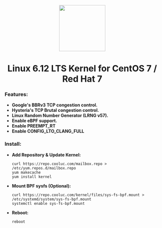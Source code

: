 <div align="center">
<img src="https://github-production-user-asset-6210df.s3.amazonaws.com/16485166/263130623-3f9e5945-cc0c-44b9-b6fc-f9de2b8b9ce6.png" height="150.0px"/>
<h1 align="center">Linux 6.12 LTS Kernel for CentOS 7 / Red Hat 7</h1>
</div>

### Features:
- **Google's BBRv3 TCP congestion control.**
- **Hysteria's TCP Brutal congestion control.**
- **Linux Random Number Generator (LRNG v57).**
- **Enable eBPF support.**
- **Enable PREEMPT_RT**
- **Enable CONFIG_LTO_CLANG_FULL**

### Install:

- **Add Repository & Update Kernel:**
  
  ```shell
  curl https://repo.cooluc.com/mailbox.repo > /etc/yum.repos.d/mailbox.repo
  yum makecache
  yum install kernel
  ```

- **Mount BPF sysfs (Optional):**
  
  ```shell
  curl https://repo.cooluc.com/kernel/files/sys-fs-bpf.mount > /etc/systemd/system/sys-fs-bpf.mount
  systemctl enable sys-fs-bpf.mount
  ```

- **Reboot:**

  ```shell
  reboot
  ```
